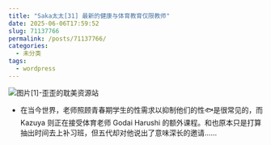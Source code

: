 ```yaml
---
title: "Saka太太[31] 最新的健康与体育教育仅限教师"
date: 2025-06-06T17:59:52
slug: 71137766
permalink: /posts/71137766/
categories:
  - 未分类
tags:
  - wordpress
---
```


![图片[1]-歪歪的耽美资源站](/images/wp/71137766-cd9b6f3f.jpg)

*   在当今世界，老师照顾青春期学生的性需求以抑制他们的性🐟是很常见的，而 Kazuya 则正在接受体育老师 Godai Harushi 的额外课程。和也原本只是打算抽出时间去上补习班，但五代却对他说出了意味深长的邀请……
